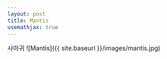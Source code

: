 ```yaml
---
layout: post
title: Mantis
usemathjax: true
---
```

사마귀
![Mantis]({{ site.baseurl }}/images/mantis.jpg)
